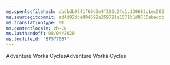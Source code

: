 ```yaml
---
ms.openlocfilehash: dbdbdb9241f69d3e4f196c2fc1c339682c1ec503
ms.sourcegitcommit: ad4d92dce894592a259721a1571b1d8736abacdb
ms.translationtype: MT
ms.contentlocale: zh-CN
ms.lasthandoff: 08/04/2020
ms.locfileid: "87577087"
---
```

<span data-ttu-id="99fba-101">Adventure Works Cycles</span><span class="sxs-lookup"><span data-stu-id="99fba-101">Adventure Works Cycles</span></span>
